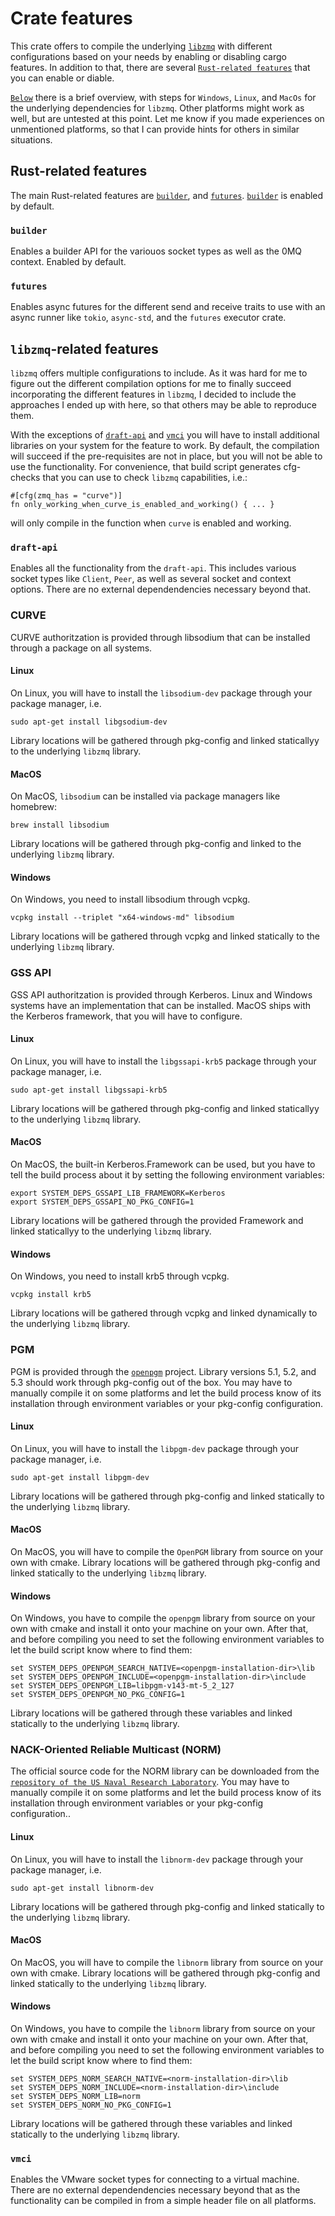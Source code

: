 # Crate features
This crate offers to compile the underlying [`libzmq`](https://github.com/zeromq/libzmq) with different configurations 
based on your needs by enabling or disabling cargo features. In addition to that, there are several 
[`Rust-related features`](#rust-related-features) that you can enable or diable.

[`Below`](#libzmq-related-features) there is a brief overview, with steps for `Windows`, `Linux`, and `MacOs` for the 
underlying dependencies for `libzmq`. Other platforms might work as well, but are untested at this point. Let me know 
if you made experiences on unmentioned platforms, so that I can provide hints for others in similar situations.

## Rust-related features
The main Rust-related features are [`builder`](#builder), and [`futures`](#futures). [`builder`](#builder) is enabled 
by default.

### `builder`
Enables a builder API for the variouos socket types as well as the 0MQ context. Enabled by default.

### `futures`
Enables async futures for the different send and receive traits to use with an async runner like `tokio`, `async-std`,
and the `futures` executor crate.

## `libzmq`-related features
`libzmq` offers multiple configurations to include. As it was hard for me to figure out the different compilation 
options for me to finally succeed incorporating the different features in `libzmq`, I decided to include the approaches 
I ended up with here, so that others may be able to reproduce them.

With the exceptions of [`draft-api`](#draft-api) and [`vmci`](#vmci) you will have to install additional libraries on 
your system for the feature to work. By default, the compilation will succeed if the pre-requisites are not in place, 
but you will not be able to use the functionality. For convenience, that build script generates cfg-checks that you can
use to check `libzmq` capabilities, i.e.:

```no_run,ignore
#[cfg(zmq_has = "curve")]
fn only_working_when_curve_is_enabled_and_working() { ... }
```

will only compile in the function when `curve` is enabled and working.

### `draft-api`
Enables all the functionality from the `draft-api`. This includes various socket types like `Client`, `Peer`, as well 
as several socket and context options. There are no external dependendencies necessary beyond that.

### CURVE
CURVE authoritzation is provided through libsodium that can be installed through a package on all systems.

#### Linux
On Linux, you will have to install the `libsodium-dev` package through your package manager, i.e.
```bash,ignore
sudo apt-get install libgsodium-dev
```
Library locations will be gathered through pkg-config and linked staticallyy to the underlying `libzmq` library.

#### MacOS
On MacOS, `libsodium` can be installed via package managers like homebrew:
```shell,ignore
brew install libsodium
```
Library locations will be gathered through pkg-config and linked to the underlying `libzmq` library.

#### Windows
On Windows, you need to install libsodium through vcpkg.
```shell,ignore
vcpkg install --triplet "x64-windows-md" libsodium
```
Library locations will be gathered through vcpkg and linked statically to the underlying `libzmq` library.

### GSS API
GSS API authoritzation is provided through Kerberos. Linux and Windows systems have an implementation that can be 
installed. MacOS ships with the Kerberos framework, that you will have to configure.

#### Linux
On Linux, you will have to install the `libgssapi-krb5` package through your package manager, i.e.
```bash,ignore
sudo apt-get install libgssapi-krb5
```
Library locations will be gathered through pkg-config and linked staticallyy to the underlying `libzmq` library.

#### MacOS
On MacOS, the built-in Kerberos.Framework can be used, but you have to tell the build process about it by setting the 
following environment variables:
```shell,ignore
export SYSTEM_DEPS_GSSAPI_LIB_FRAMEWORK=Kerberos
export SYSTEM_DEPS_GSSAPI_NO_PKG_CONFIG=1
```
Library locations will be gathered through the provided Framework and linked staticallyy to the underlying `libzmq` 
library.

#### Windows
On Windows, you need to install krb5 through vcpkg.
```shell,ignore
vcpkg install krb5
```
Library locations will be gathered through vcpkg and linked dynamically to the underlying `libzmq` library.

### PGM
PGM is provided through the [`openpgm`](https://github.com/steve-o/openpgm) project. Library versions 5.1, 5.2, and 5.3 
should work through pkg-config out of the box. You may have to manually compile it on some platforms and let the build 
process know of its installation through environment variables or your pkg-config configuration.

#### Linux
On Linux, you will have to install the `libpgm-dev` package through your package manager, i.e.
```bash,ignore
sudo apt-get install libpgm-dev
```
Library locations will be gathered through pkg-config and linked statically to the underlying `libzmq` library.

#### MacOS
On MacOS, you will have to compile the `OpenPGM` library from source on your own with cmake. Library locations will be
gathered through pkg-config and linked statically to the underlying `libzmq` library.

#### Windows
On Windows, you have to compile the `openpgm` library from source on your own with cmake and install it onto your
machine on your own. After that, and before compiling you need to set the following environment variables to let the
build script know where to find them:
```shell,ignore
set SYSTEM_DEPS_OPENPGM_SEARCH_NATIVE=<openpgm-installation-dir>\lib
set SYSTEM_DEPS_OPENPGM_INCLUDE=<openpgm-installation-dir>\include
set SYSTEM_DEPS_OPENPGM_LIB=libpgm-v143-mt-5_2_127
set SYSTEM_DEPS_OPENPGM_NO_PKG_CONFIG=1
```
Library locations will be gathered through these variables and linked statically to the underlying `libzmq` library.

### NACK-Oriented Reliable Multicast (NORM)
The official source code for the NORM library can be downloaded from the 
[`repository of the US Naval Research Laboratory`](https://github.com/USNavalResearchLaboratory/norm). You may have to 
manually compile it on some platforms and let the build process know of its installation through environment variables 
or your pkg-config configuration..

#### Linux
On Linux, you will have to install the `libnorm-dev` package through your package manager, i.e.
```bash,ignore
sudo apt-get install libnorm-dev
```
Library locations will be gathered through pkg-config and linked statically to the underlying `libzmq` library.

#### MacOS
On MacOS, you will have to compile the `libnorm` library from source on your own with cmake. Library locations will be 
gathered through pkg-config and linked statically to the underlying `libzmq` library.

#### Windows
On Windows, you have to compile the `libnorm` library from source on your own with cmake and install it onto your 
machine on your own. After that, and before compiling you need to set the following environment variables to let the 
build script know where to find them:
```shell,ignore
set SYSTEM_DEPS_NORM_SEARCH_NATIVE=<norm-installation-dir>\lib
set SYSTEM_DEPS_NORM_INCLUDE=<norm-installation-dir>\include
set SYSTEM_DEPS_NORM_LIB=norm
set SYSTEM_DEPS_NORM_NO_PKG_CONFIG=1
```
Library locations will be gathered through these variables and linked statically to the underlying `libzmq` library.

### `vmci`
Enables the VMware socket types for connecting to a virtual machine. There are no external dependendencies necessary 
beyond that as the functionality can be compiled in from a simple header file on all platforms.
